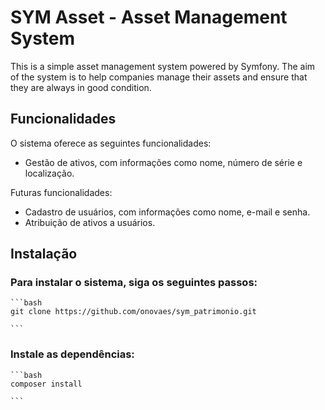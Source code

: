 # SYM Asset - Asset Management System

This is a simple asset management system powered by Symfony. The aim of the system is to help companies manage their assets and ensure that they are always in good condition.


## Funcionalidades

O sistema oferece as seguintes funcionalidades:

- Gestão de ativos, com informações como nome, número de série e localização.
    

Futuras funcionalidades:

- Cadastro de usuários, com informações como nome, e-mail e senha.
- Atribuição de ativos a usuários.


## Instalação

### Para instalar o sistema, siga os seguintes passos:

    ```bash
    git clone https://github.com/onovaes/sym_patrimonio.git

    ```

### Instale as dependências:

    ```bash
    composer install
    
    ```







<!-- 

### Configure o banco de dados no arquivo .env:

DATABASE_URL=postgres://usuario:senha@localhost:5432/nome_do_banco

Crie o banco de dados:

python

php bin/console doctrine:database:create

Execute as migrações:

python

php bin/console doctrine:migrations:migrate

Inicie o servidor:

python

    php bin/console server:run

Uso

Para usar o sistema, basta acessá-lo pelo navegador:

javascript

http://localhost:8000/

Será exibida a tela de login. Use o e-mail e senha de um usuário cadastrado para acessar o sistema.
Contribuição

Contribuições são bem-vindas! Sinta-se à vontade para criar um pull request ou reportar um problema.
Licença

Este sistema é distribuído sob a licença MIT. Veja o arquivo LICENSE para mais detalhes.

-->